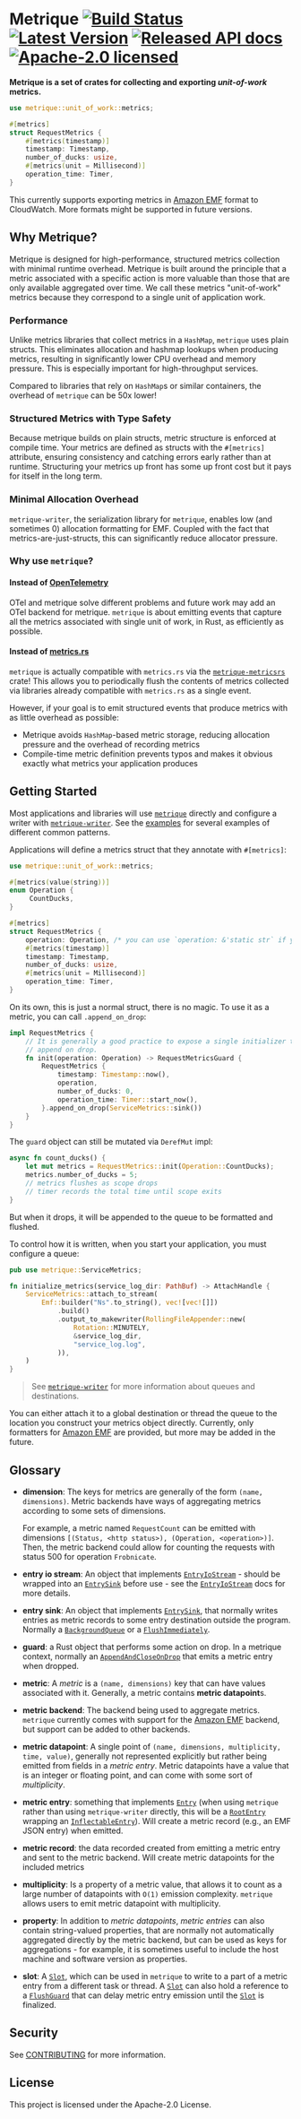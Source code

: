# Metrique [![Build Status]][actions] [![Latest Version]][crates.io] [![Released API docs]][docs.rs] [![Apache-2.0 licensed]][license]

[Build Status]: https://github.com/awslabs/metrique/actions/workflows/build.yml/badge.svg
[actions]: https://github.com/awslabs/metrique/actions?query=workflow%3Abuild
[Latest Version]: https://img.shields.io/crates/v/metrique.svg
[crates.io]: https://crates.io/crates/metrique
[Released API docs]: https://docs.rs/metrique/badge.svg
[docs.rs]: https://docs.rs/metrique
[Apache-2.0 licensed]: https://img.shields.io/badge/license-Apache_2.0-blue.svg
[license]: ./LICENSE

**Metrique is a set of crates for collecting and exporting *unit-of-work* metrics.**

```rust
use metrique::unit_of_work::metrics;

#[metrics]
struct RequestMetrics {
    #[metrics(timestamp)]
    timestamp: Timestamp,
    number_of_ducks: usize,
    #[metrics(unit = Millisecond)]
    operation_time: Timer,
}
```

This currently supports exporting metrics in [Amazon EMF] format to CloudWatch.
More formats might be supported in future versions.

## Why Metrique?

Metrique is designed for high-performance, structured metrics collection with minimal runtime overhead. Metrique is built around the principle that a metric associated with a specific action is more valuable than those that are only available aggregated over time. We call these metrics "unit-of-work" metrics because they correspond to a single unit of application work.

### Performance
Unlike metrics libraries that collect metrics in a `HashMap`, `metrique` uses plain structs. This eliminates allocation and hashmap lookups when producing metrics, resulting in significantly lower CPU overhead and memory pressure. This is especially important for high-throughput services.

Compared to libraries that rely on `HashMap`s or similar containers, the overhead of `metrique` can be 50x lower!

### Structured Metrics with Type Safety
Because metrique builds on plain structs, metric structure is enforced at compile time. Your metrics are defined as structs with the `#[metrics]` attribute, ensuring consistency and catching errors early rather than at runtime. Structuring your metrics up front has some up front cost but it pays for itself in the long term.

### Minimal Allocation Overhead
`metrique-writer`, the serialization library for `metrique`, enables low (and sometimes 0) allocation formatting for EMF. Coupled with the fact that metrics-are-just-structs, this can significantly reduce allocator pressure.

### Why use `metrique`?

#### Instead of [OpenTelemetry](https://opentelemetry.io/)
OTel and metrique solve different problems and future work may add an OTel backend for metrique. `metrique` is about emitting events that capture all the metrics associated with single unit of work, in Rust, as efficiently as possible.

#### Instead of [metrics.rs](https://metrics.rs/)
`metrique` is actually compatible with `metrics.rs` via the [`metrique-metricsrs`](https://crates.io/crates/metrique-metricsrs) crate! This allows you to periodically
flush the contents of metrics collected via libraries already compatible with `metrics.rs` as a single event.

However, if your goal is to emit structured events that produce metrics with as little overhead as possible:
- Metrique avoids `HashMap`-based metric storage, reducing allocation pressure and the overhead of recording metrics
- Compile-time metric definition prevents typos and makes it obvious exactly what metrics your application produces

## Getting Started

Most applications and libraries will use [`metrique`](metrique) directly and configure a writer with [`metrique-writer`](metrique-writer). See the [examples](metrique/examples) for several examples of different common patterns.

Applications will define a metrics struct that they annotate with `#[metrics]`:
```rust
use metrique::unit_of_work::metrics;

#[metrics(value(string))]
enum Operation {
     CountDucks,
}

#[metrics]
struct RequestMetrics {
    operation: Operation, /* you can use `operation: &'static str` if you prefer */
    #[metrics(timestamp)]
    timestamp: Timestamp,
    number_of_ducks: usize,
    #[metrics(unit = Millisecond)]
    operation_time: Timer,
}
```

On its own, this is just a normal struct, there is no magic. To use it as a metric, you can call `.append_on_drop`:
```rust
impl RequestMetrics {
    // It is generally a good practice to expose a single initializer that sets up
    // append on drop.
    fn init(operation: Operation) -> RequestMetricsGuard {
        RequestMetrics {
            timestamp: Timestamp::now(),
            operation,
            number_of_ducks: 0,
            operation_time: Timer::start_now(),
        }.append_on_drop(ServiceMetrics::sink())
    }
}
```

The `guard` object can still be mutated via `DerefMut` impl:
```rust
async fn count_ducks() {
    let mut metrics = RequestMetrics::init(Operation::CountDucks);
    metrics.number_of_ducks = 5;
    // metrics flushes as scope drops
    // timer records the total time until scope exits
}
```

But when it drops, it will be appended to the queue to be formatted and flushed.

To control how it is written, when you start your application, you must configure a queue:
```rust
pub use metrique::ServiceMetrics;

fn initialize_metrics(service_log_dir: PathBuf) -> AttachHandle {
    ServiceMetrics::attach_to_stream(
        Emf::builder("Ns".to_string(), vec![vec![]])
            .build()
            .output_to_makewriter(RollingFileAppender::new(
                Rotation::MINUTELY,
                &service_log_dir,
                "service_log.log",
            )),
    )
}
```

> See [`metrique-writer`](metrique-writer) for more information about queues and destinations.

You can either attach it to a global destination or thread the queue to the location you construct your metrics object directly. Currently, only formatters for [Amazon EMF] are provided, but more may be added in the future.

## Glossary

 - **dimension**: The keys for metrics are generally of the form `(name, dimensions)`. Metric
   backends have ways of aggregating metrics according to some sets of dimensions.

   For example, a metric named `RequestCount` can be emitted with dimensions
   `[(Status, <http status>), (Operation, <operation>)]`. Then, the metric backend could allow
   for counting the requests with status 500 for operation `Frobnicate`.
 - **entry io stream**: An object that implements [`EntryIoStream`] - should be wrapped into
   an [`EntrySink`] before use - see the [`EntryIoStream`] docs for more details.
 - **entry sink**: An object that implements [`EntrySink`], that normally writes entries as
   metric records to some entry destination outside the program. Normally a [`BackgroundQueue`]
   or a [`FlushImmediately`].
 - **guard**: a Rust object that performs some action on drop. In a metrique context, normally an
   [`AppendAndCloseOnDrop`] that emits a metric entry when dropped.
 - **metric**: A *metric* is a `(name, dimensions)` key that can have values associated with
   it. Generally, a metric contains **metric datapoint**s.
 - **metric backend**: The backend being used to aggregate metrics. `metrique` currently
   comes with support for the [Amazon EMF] backend, but support can be added to other
   backends.
 - **metric datapoint**: A single point of `(name, dimensions, multiplicity, time, value)`,
   generally not represented explicitly but rather being emitted from fields in a
   *metric entry*. Metric datapoints have a value that is an integer or floating point, and can
   come with some sort of *multiplicity*.
 - **metric entry**: something that implements [`Entry`] (when using `metrique` rather
   than using `metrique-writer` directly, this will be a [`RootEntry`] wrapping an
   [`InflectableEntry`]). Will create a metric record (e.g., an EMF
   JSON entry) when emitted.
 - **metric record**: the data recorded created from emitting a metric entry and sent
   to the metric backend. Will create metric datapoints for the included metrics
 - **multiplicity**: Is a property of a metric value, that allows it to count as a large number
   of datapoints with `O(1)` emission complexity. `metrique` allows users to emit metric datapoint
   with multiplicity.
 - **property**: In addition to *metric datapoints*, *metric entries* can also contain string-valued
   properties, that are normally not automatically aggregated directly by the metric backend, but can
   be used as keys for aggregations - for example, it is sometimes useful to include the
   host machine and software version as properties.
 - **slot**: A [`Slot`], which can be used in `metrique` to write to a part of a metric entry from a
   different task or thread. A [`Slot`] can also hold a reference to a [`FlushGuard`] that can delay
   metric entry emission until the [`Slot`] is finalized.

[`AppendAndCloseOnDrop`]: https://docs.rs/metrique/0.1/metrique/struct.AppendAndCloseOnDrop.html
[`BackgroundQueue`]: https://docs.rs/metrique-writer/0.1/metrique_writer/sink/struct.BackgroundQueue.html
[`Entry`]: https://docs.rs/metrique-writer/0.1/metrique_writer/trait.Entry.html
[`EntryIoStream`]: https://docs.rs/metrique-writer/0.1/metrique_writer/trait.EntryIoStream.html
[`EntrySink`]: https://docs.rs/metrique-writer/0.1/metrique_writer/trait.EntrySink.html
[`Format`]: https://docs.rs/metrique-writer/0.1/metrique_writer/format/trait.Format.html
[`FlushGuard`]: https://docs.rs/metrique/0.1/metrique/slot/struct.FlushGuard.html
[`FlushImmediately`]: https://docs.rs/metrique-writer/0.1/metrique_writer/sink/struct.FlushImmediately.html
[`InflectableEntry`]: https://docs.rs/metrique/0.1/metrique/trait.InflectableEntry.html
[`RootEntry`]: https://docs.rs/metrique/0.1/metrique/struct.RootEntry.html
[`Slot`]: https://docs.rs/metrique/0.1/metrique/slot/struct.Slot.html

## Security

See [CONTRIBUTING](CONTRIBUTING.md#security-issue-notifications) for more information.

[Amazon EMF]: https://docs.aws.amazon.com/AmazonCloudWatch/latest/monitoring/CloudWatch_Embedded_Metric_Format_Specification.html


## License

This project is licensed under the Apache-2.0 License.
